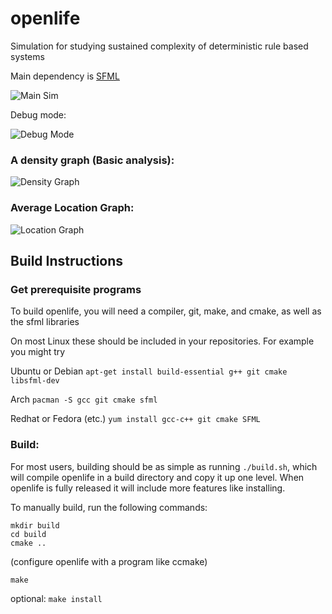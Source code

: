 # openlife

Simulation for studying sustained complexity of deterministic rule based systems

Main dependency is [SFML](http://www.sfml-dev.org/license.php)

![Main Sim](http://i.imgur.com/jgBq3Nx.png)

Debug mode:

![Debug Mode](http://i.imgur.com/bkwnTHQ.png)


### A density graph (Basic analysis):

![Density Graph](http://i.imgur.com/4DIB9a0.png)

### Average Location Graph:

![Location Graph](http://i.imgur.com/kAvGROO.png)

## Build Instructions

### Get prerequisite programs

To build openlife, you will need a compiler, git, make, and cmake, as well as the sfml libraries

On most Linux these should be included in your repositories. For example you might try

Ubuntu or Debian `apt-get install build-essential g++ git cmake libsfml-dev`

Arch `pacman -S gcc git cmake sfml`

Redhat or Fedora (etc.) `yum install gcc-c++ git cmake SFML`

### Build:

For most users, building should be as simple as running `./build.sh`, which will compile openlife in a build directory and copy it up one level.
When openlife is fully released it will include more features like installing.

To manually build, run the following commands:

```
mkdir build
cd build
cmake ..
```
(configure openlife with a program like ccmake)
```
make
```
optional: `make install`
